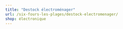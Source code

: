 ```yaml
---
title: "Destock électroménager"
url: /six-fours-les-plages/destock-electromenager/
shop: électronique
---
```

